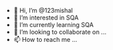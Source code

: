 - 👋 Hi, I’m @123mishal
- 👀 I’m interested in SQA
- 🌱 I’m currently learning SQA
- 💞️ I’m looking to collaborate on ...
- 📫 How to reach me ...

<!---
123mishal/123mishal is a ✨ special ✨ repository because its `README.md` (this file) appears on your GitHub profile.
You can click the Preview link to take a look at your changes.
--->
